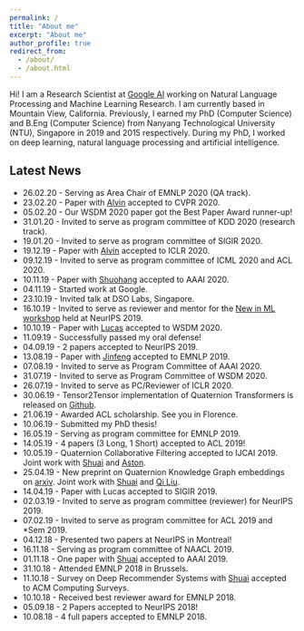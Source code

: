 ```yaml
---
permalink: /
title: "About me"
excerpt: "About me"
author_profile: true
redirect_from:
  - /about/
  - /about.html
---
```


Hi! I am a Research Scientist at [Google AI](https://ai.google/) working on Natural Language Processing and Machine Learning Research. I am currently based in Mountain View, California. Previously, I earned my PhD (Computer Science) and B.Eng (Computer Science) from Nanyang Technological University (NTU), Singapore in 2019 and 2015 respectively. During my PhD, I worked on deep learning, natural language processing and artificial intelligence.


## Latest News
* 26.02.20 - Serving as Area Chair of EMNLP 2020 (QA track).
* 23.02.20 - Paper with [Alvin](https://www.alvinchan.io/) accepted to CVPR 2020.
* 05.02.20 - Our WSDM 2020 paper got the Best Paper Award runner-up! 
* 31.01.20 - Invited to serve as program committee of KDD 2020 (research track).
* 19.01.20 - Invited to serve as program committee of SIGIR 2020.
* 19.12.19 - Paper with [Alvin](https://www.alvinchan.io/) accepted to ICLR 2020.
* 09.12.19 - Invited to serve as program committee of ICML 2020 and ACL 2020.
* 10.11.19 - Paper with [Shuohang](https://sites.google.com/site/shuohangsite/) accepted to AAAI 2020.
* 04.11.19 - Started work at Google.
* 23.10.19 - Invited talk at DSO Labs, Singapore.
* 16.10.19 - Invited to serve as reviewer and mentor for the [New in ML workshop](https://nehzux.github.io/NewInML2019/) held at NeurIPS 2019.
* 10.10.19 - Paper with [Lucas](https://sites.google.com/view/lucasvinhtran) accepted to WSDM 2020.
* 11.09.19 - Successfully passed my oral defense!
* 04.09.19 - 2 papers accepted to NeurIPS 2019.
* 13.08.19 - Paper with [Jinfeng](https://jinfengr.github.io/) accepted to EMNLP 2019.
* 07.08.19 - Invited to serve as Program Committee of AAAI 2020.
* 31.07.19 - Invited to serve as Program Committee of WSDM 2020.
* 26.07.19 - Invited to serve as PC/Reviewer of ICLR 2020.
* 30.06.19 - Tensor2Tensor implementation of Quaternion Transformers is released on [Github](https://github.com/vanzytay/QuaternionTransformers).
* 21.06.19 - Awarded ACL scholarship. See you in Florence.  
* 10.06.19 - Submitted my PhD thesis!
* 16.05.19  - Serving as program committee for EMNLP 2019.
* 14.05.19 -  4 papers (3 Long, 1 Short) accepted to ACL 2019!
* 10.05.19 - Quaternion Collaborative Filtering accepted to IJCAI 2019. Joint work with [Shuai](https://sites.google.com/view/shuaizhang/home) and [Aston](https://www.astonzhang.com/).
* 25.04.19 - New preprint on Quaternion Knowledge Graph embeddings on [arxiv](https://arxiv.org/abs/1904.10281).  Joint work with [Shuai](https://sites.google.com/view/shuaizhang/home) and [Qi Liu](https://leuchine.github.io/).
* 14.04.19 - Paper with Lucas accepted to SIGIR 2019.
* 02.03.19 - Invited to serve as program committee (reviewer) for NeurIPS 2019.
* 07.02.19 - Invited to serve as program committee for ACL 2019 and \*Sem 2019.
* 04.12.18 - Presented two papers at NeurIPS in Montreal!
* 16.11.18 - Serving as program committee of NAACL 2019.
* 01.11.18 - One paper with [Shuai](https://sites.google.com/view/shuaizhang/home) accepted to AAAI 2019.
* 31.10.18 - Attended EMNLP 2018 in Brussels.
* 11.10.18 - Survey on Deep Recommender Systems with [Shuai](https://sites.google.com/view/shuaizhang/home) accepted to ACM Computing Surveys.
* 10.10.18 - Received best reviewer award for EMNLP 2018.
* 05.09.18 - 2 Papers accepted to NeurIPS 2018!
* 10.08.18 - 4 full papers accepted to EMNLP 2018.

